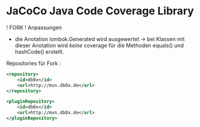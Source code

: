 JaCoCo Java Code Coverage Library
=================================

! FORK !
Anpassungen 
 - die Anotation lombok.Generated wird ausgewertet -> bei Klassen mit dieser Anotation wird _keine_ coverage für die Methoden equals() und hashCode() erstellt.

Repositories für Fork : 

```xml
<repository>
	<id>db0x</id>
	<url>http://mvn.db0x.de</url>
</repository>

<pluginRepository>
	<id>db0x</id>
	<url>http://mvn.db0x.de</url>
</pluginRepository>
```



